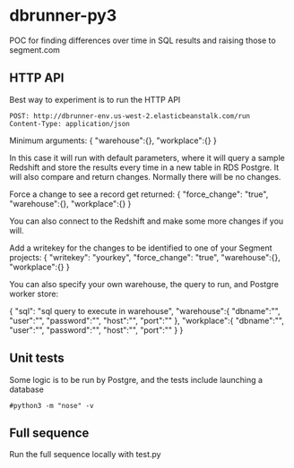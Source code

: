 # dbrunner-py3

POC for finding differences over time in SQL results and raising those to segment.com

HTTP API
--------------

Best way to experiment is to run the HTTP API

    POST: http://dbrunner-env.us-west-2.elasticbeanstalk.com/run
    Content-Type: application/json

Minimum arguments:
    { "warehouse":{}, "workplace":{} }

In this case it will run with default parameters, where it will query a sample Redshift and store the results every time in a new table in RDS Postgre. It will also compare and return changes. Normally there will be no changes.

Force a change to see a record get returned:
    { "force_change": "true", "warehouse":{}, "workplace":{} }

You can also connect to the Redshift and make some more changes if you will.

Add a writekey for the changes to be identified to one of your Segment projects:
    { "writekey": "yourkey", "force_change": "true", "warehouse":{}, "workplace":{} }

You can also specify your own warehouse, the query to run, and Postgre worker store:

  {
    "sql": "sql query to execute in warehouse",
    "warehouse":{
    	"dbname":"",
    	"user":"",
    	"password":"",
    	"host":"",
    	"port":""
    },
    "workplace":{
    	"dbname":"",
    	"user":"",
    	"password":"",
    	"host":"",
    	"port":""
    }
  }
  
  
Unit tests
--------------

Some logic is to be run by Postgre, and the tests include launching a database

    #python3 -m "nose" -v

Full sequence
--------------

Run the full sequence locally with test.py
